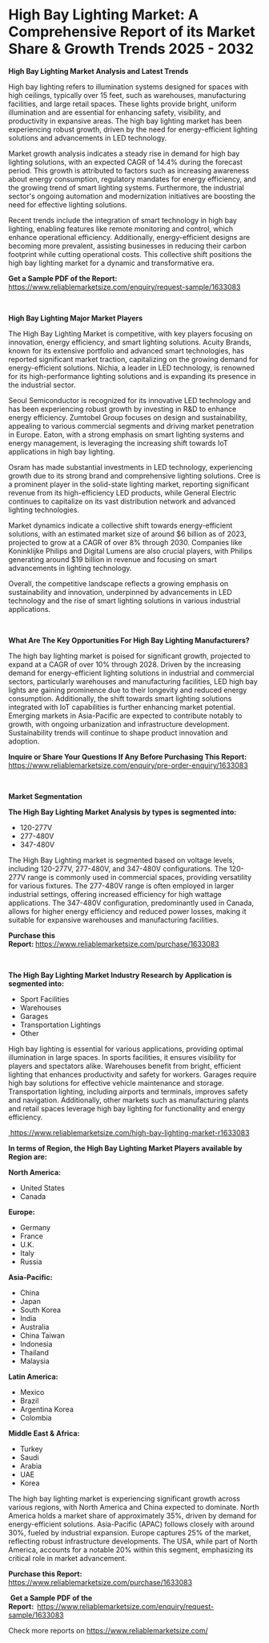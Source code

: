 <p><h1>High Bay Lighting Market: A Comprehensive Report of its Market Share & Growth Trends 2025 - 2032</h1></p><p><strong>High Bay Lighting Market Analysis and Latest Trends</strong></p>
<p><p>High bay lighting refers to illumination systems designed for spaces with high ceilings, typically over 15 feet, such as warehouses, manufacturing facilities, and large retail spaces. These lights provide bright, uniform illumination and are essential for enhancing safety, visibility, and productivity in expansive areas. The high bay lighting market has been experiencing robust growth, driven by the need for energy-efficient lighting solutions and advancements in LED technology.</p><p>Market growth analysis indicates a steady rise in demand for high bay lighting solutions, with an expected CAGR of 14.4% during the forecast period. This growth is attributed to factors such as increasing awareness about energy consumption, regulatory mandates for energy efficiency, and the growing trend of smart lighting systems. Furthermore, the industrial sector's ongoing automation and modernization initiatives are boosting the need for effective lighting solutions. </p><p>Recent trends include the integration of smart technology in high bay lighting, enabling features like remote monitoring and control, which enhance operational efficiency. Additionally, energy-efficient designs are becoming more prevalent, assisting businesses in reducing their carbon footprint while cutting operational costs. This collective shift positions the high bay lighting market for a dynamic and transformative era.</p></p>
<p><strong>Get a Sample PDF of the Report:&nbsp;</strong> <a href="https://www.reliablemarketsize.com/enquiry/request-sample/1633083?utm_campaign=3165&utm_medium=2&utm_source=Github&utm_content=ia&utm_term=10042025&utm_id=high-bay-lighting">https://www.reliablemarketsize.com/enquiry/request-sample/1633083</a></p>
<p>&nbsp;</p>
<p><strong>High Bay Lighting Major Market Players</strong></p>
<p><p>The High Bay Lighting Market is competitive, with key players focusing on innovation, energy efficiency, and smart lighting solutions. Acuity Brands, known for its extensive portfolio and advanced smart technologies, has reported significant market traction, capitalizing on the growing demand for energy-efficient solutions. Nichia, a leader in LED technology, is renowned for its high-performance lighting solutions and is expanding its presence in the industrial sector.</p><p>Seoul Semiconductor is recognized for its innovative LED technology and has been experiencing robust growth by investing in R&D to enhance energy efficiency. Zumtobel Group focuses on design and sustainability, appealing to various commercial segments and driving market penetration in Europe. Eaton, with a strong emphasis on smart lighting systems and energy management, is leveraging the increasing shift towards IoT applications in high bay lighting.</p><p>Osram has made substantial investments in LED technology, experiencing growth due to its strong brand and comprehensive lighting solutions. Cree is a prominent player in the solid-state lighting market, reporting significant revenue from its high-efficiency LED products, while General Electric continues to capitalize on its vast distribution network and advanced lighting technologies.</p><p>Market dynamics indicate a collective shift towards energy-efficient solutions, with an estimated market size of around $6 billion as of 2023, projected to grow at a CAGR of over 8% through 2030. Companies like Koninklijke Philips and Digital Lumens are also crucial players, with Philips generating around $19 billion in revenue and focusing on smart advancements in lighting technology.</p><p>Overall, the competitive landscape reflects a growing emphasis on sustainability and innovation, underpinned by advancements in LED technology and the rise of smart lighting solutions in various industrial applications.</p></p>
<p>&nbsp;</p>
<p><strong>What Are The Key Opportunities For High Bay Lighting Manufacturers?</strong></p>
<p><p>The high bay lighting market is poised for significant growth, projected to expand at a CAGR of over 10% through 2028. Driven by the increasing demand for energy-efficient lighting solutions in industrial and commercial sectors, particularly warehouses and manufacturing facilities, LED high bay lights are gaining prominence due to their longevity and reduced energy consumption. Additionally, the shift towards smart lighting solutions integrated with IoT capabilities is further enhancing market potential. Emerging markets in Asia-Pacific are expected to contribute notably to growth, with ongoing urbanization and infrastructure development. Sustainability trends will continue to shape product innovation and adoption.</p></p>
<p><strong>Inquire or Share Your Questions If Any Before Purchasing This Report:</strong> <a href="https://www.reliablemarketsize.com/enquiry/pre-order-enquiry/1633083?utm_campaign=3165&utm_medium=2&utm_source=Github&utm_content=ia&utm_term=10042025&utm_id=high-bay-lighting">https://www.reliablemarketsize.com/enquiry/pre-order-enquiry/1633083</a></p>
<p>&nbsp;</p>
<p><strong>Market Segmentation</strong></p>
<p><strong>The High Bay Lighting Market Analysis by types is segmented into:</strong></p>
<p><ul><li>120-277V</li><li>277-480V</li><li>347-480V</li></ul></p>
<p><p>The High Bay Lighting market is segmented based on voltage levels, including 120-277V, 277-480V, and 347-480V configurations. The 120-277V range is commonly used in commercial spaces, providing versatility for various fixtures. The 277-480V range is often employed in larger industrial settings, offering increased efficiency for high wattage applications. The 347-480V configuration, predominantly used in Canada, allows for higher energy efficiency and reduced power losses, making it suitable for expansive warehouses and manufacturing facilities.</p></p>
<p><strong>Purchase this Report:&nbsp;</strong><a href="https://www.reliablemarketsize.com/purchase/1633083?utm_campaign=3165&utm_medium=2&utm_source=Github&utm_content=ia&utm_term=10042025&utm_id=high-bay-lighting">https://www.reliablemarketsize.com/purchase/1633083</a></p>
<p>&nbsp;</p>
<p><strong>The High Bay Lighting Market Industry Research by Application is segmented into:</strong></p>
<p><ul><li>Sport Facilities</li><li>Warehouses</li><li>Garages</li><li>Transportation Lightings</li><li>Other</li></ul></p>
<p><p>High bay lighting is essential for various applications, providing optimal illumination in large spaces. In sports facilities, it ensures visibility for players and spectators alike. Warehouses benefit from bright, efficient lighting that enhances productivity and safety for workers. Garages require high bay solutions for effective vehicle maintenance and storage. Transportation lighting, including airports and terminals, improves safety and navigation. Additionally, other markets such as manufacturing plants and retail spaces leverage high bay lighting for functionality and energy efficiency.</p></p>
<p><a href="https://www.reliablemarketsize.com/high-bay-lighting-market-r1633083?utm_campaign=3165&utm_medium=2&utm_source=Github&utm_content=ia&utm_term=10042025&utm_id=high-bay-lighting">&nbsp;https://www.reliablemarketsize.com/high-bay-lighting-market-r1633083</a></p>
<p><strong>In terms of Region, the High Bay Lighting Market Players available by Region are:</strong></p>
<p>
    <p> <strong> North America: </strong>
        <ul>
            <li>United States</li>
            <li>Canada</li>
        </ul>
        </p> 
    <p> <strong> Europe: </strong>
        <ul>
            <li>Germany</li>
            <li>France</li>
            <li>U.K.</li>
            <li>Italy</li>
            <li>Russia</li>
        </ul>
        </p> 
    <p> <strong> Asia-Pacific: </strong>
        <ul>
            <li>China</li>
            <li>Japan</li>
            <li>South Korea</li>
            <li>India</li>
            <li>Australia</li>
            <li>China Taiwan</li>
            <li>Indonesia</li>
            <li>Thailand</li>
            <li>Malaysia</li>
        </ul>
        </p> 
    <p> <strong> Latin America: </strong>
        <ul>
            <li>Mexico</li>
            <li>Brazil</li>
            <li>Argentina Korea</li>
            <li>Colombia</li>
        </ul>
        </p> 
    <p> <strong> Middle East & Africa: </strong>
        <ul>
            <li>Turkey</li>
            <li>Saudi</li>
            <li>Arabia</li>
            <li>UAE</li>
            <li>Korea</li>
        </ul>
    </p>
    </p>
<p><p>The high bay lighting market is experiencing significant growth across various regions, with North America and China expected to dominate. North America holds a market share of approximately 35%, driven by demand for energy-efficient solutions. Asia-Pacific (APAC) follows closely with around 30%, fueled by industrial expansion. Europe captures 25% of the market, reflecting robust infrastructure developments. The USA, while part of North America, accounts for a notable 20% within this segment, emphasizing its critical role in market advancement.</p></p>
<p><strong>Purchase this Report: </strong><a href="https://www.reliablemarketsize.com/purchase/1633083?utm_campaign=3165&utm_medium=2&utm_source=Github&utm_content=ia&utm_term=10042025&utm_id=high-bay-lighting">https://www.reliablemarketsize.com/purchase/1633083</a></p>
<p>&nbsp;<strong>Get a Sample PDF of the Report:&nbsp;&nbsp;</strong><a href="https://www.reliablemarketsize.com/enquiry/request-sample/1633083?utm_campaign=3165&utm_medium=2&utm_source=Github&utm_content=ia&utm_term=10042025&utm_id=high-bay-lighting">https://www.reliablemarketsize.com/enquiry/request-sample/1633083</a></p>
<p><strong></strong></p>
<p>Check more reports on <a href="https://www.reliablemarketsize.com/?utm_campaign=3165&utm_medium=2&utm_source=Github&utm_content=ia&utm_term=10042025&utm_id=high-bay-lighting">https://www.reliablemarketsize.com/</a></p>